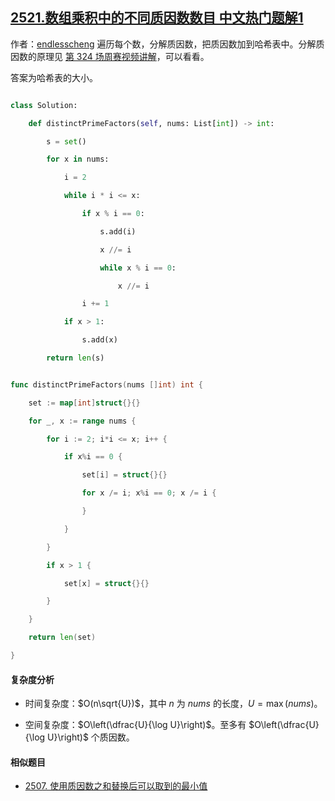 ## [2521.数组乘积中的不同质因数数目 中文热门题解1](https://leetcode.cn/problems/distinct-prime-factors-of-product-of-array/solutions/100000/fen-jie-zhi-yin-shu-by-endlesscheng-x3kz)

作者：[endlesscheng](https://leetcode.cn/u/endlesscheng)
遍历每个数，分解质因数，把质因数加到哈希表中。分解质因数的原理见 [第 324 场周赛视频讲解](https://www.bilibili.com/video/BV1LW4y1T7if/)，可以看看。

答案为哈希表的大小。

```py [sol1-Python3]
class Solution:
    def distinctPrimeFactors(self, nums: List[int]) -> int:
        s = set()
        for x in nums:
            i = 2
            while i * i <= x:
                if x % i == 0:
                    s.add(i)
                    x //= i
                    while x % i == 0:
                        x //= i
                i += 1
            if x > 1:
                s.add(x)
        return len(s)
```

```go [sol1-Go]
func distinctPrimeFactors(nums []int) int {
	set := map[int]struct{}{}
	for _, x := range nums {
		for i := 2; i*i <= x; i++ {
			if x%i == 0 {
				set[i] = struct{}{}
				for x /= i; x%i == 0; x /= i {
				}
			}
		}
		if x > 1 {
			set[x] = struct{}{}
		}
	}
	return len(set)
}
```

#### 复杂度分析

- 时间复杂度：$O(n\sqrt{U})$，其中 $n$ 为 $\textit{nums}$ 的长度，$U=\max(\textit{nums})$。
- 空间复杂度：$O\left(\dfrac{U}{\log U}\right)$。至多有 $O\left(\dfrac{U}{\log U}\right)$ 个质因数。

#### 相似题目

- [2507. 使用质因数之和替换后可以取到的最小值](https://leetcode.cn/problems/smallest-value-after-replacing-with-sum-of-prime-factors/)

